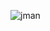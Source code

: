![jman](https://github-readme-stats.vercel.app/api?username=Jman&count_private=true&show_icons=true&theme=dark)
